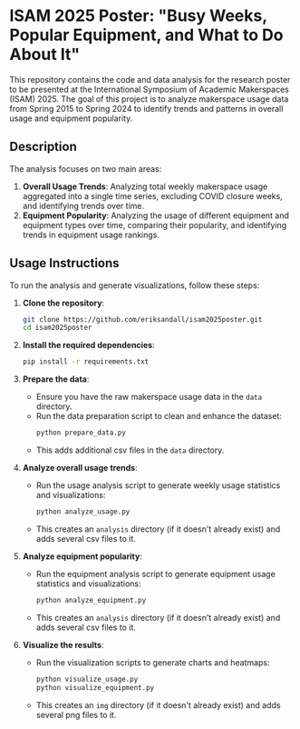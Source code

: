 # ISAM 2025 Poster: "Busy Weeks, Popular Equipment, and What to Do About It"

This repository contains the code and data analysis for the research poster to be presented at the International Symposium of Academic Makerspaces (ISAM) 2025. The goal of this project is to analyze makerspace usage data from Spring 2015 to Spring 2024 to identify trends and patterns in overall usage and equipment popularity.

## Description

The analysis focuses on two main areas:
1. **Overall Usage Trends**: Analyzing total weekly makerspace usage aggregated into a single time series, excluding COVID closure weeks, and identifying trends over time.
2. **Equipment Popularity**: Analyzing the usage of different equipment and equipment types over time, comparing their popularity, and identifying trends in equipment usage rankings.

## Usage Instructions

To run the analysis and generate visualizations, follow these steps:

1. **Clone the repository**:
   ```bash
   git clone https://github.com/eriksandall/isam2025poster.git
   cd isam2025poster
   ```

2. **Install the required dependencies**:
   ```bash
   pip install -r requirements.txt
   ```

3. **Prepare the data**:
   - Ensure you have the raw makerspace usage data in the `data` directory.
   - Run the data preparation script to clean and enhance the dataset:
     ```bash
     python prepare_data.py
     ```
   - This adds additional csv files in the `data` directory.

4. **Analyze overall usage trends**:
   - Run the usage analysis script to generate weekly usage statistics and visualizations:
     ```bash
     python analyze_usage.py
     ```
   - This creates an `analysis` directory (if it doesn't already exist) and adds several csv files to it.

5. **Analyze equipment popularity**:
   - Run the equipment analysis script to generate equipment usage statistics and visualizations:
     ```bash
     python analyze_equipment.py
     ```
   - This creates an `analysis` directory (if it doesn't already exist) and adds several csv files to it.

6. **Visualize the results**:
   - Run the visualization scripts to generate charts and heatmaps:
     ```bash
     python visualize_usage.py
     python visualize_equipment.py
     ```
   - This creates an `img` directory (if it doesn't already exist) and adds several png files to it.
